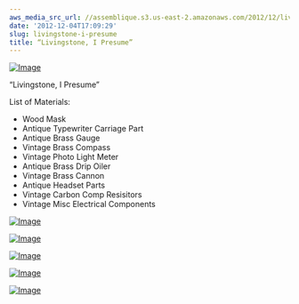 ```yaml
---
aws_media_src_url: //assemblique.s3.us-east-2.amazonaws.com/2012/12/livingstone.jpg
date: '2012-12-04T17:09:29'
slug: livingstone-i-presume
title: “Livingstone, I Presume”
---
```


 [![Image](//assemblique.s3.us-east-2.amazonaws.com/2012/12/livingstone.jpg?w=487)](//assemblique.s3.us-east-2.amazonaws.com/2012/12/livingstone.jpg)

  

 “Livingstone, I Presume”

 List of Materials:

  * Wood Mask
 * Antique Typewriter Carriage Part
 * Antique Brass Gauge
 * Vintage Brass Compass
 * Vintage Photo Light Meter
 * Antique Brass Drip Oiler
 * Vintage Brass Cannon
 * Antique Headset Parts
 * Vintage Carbon Comp Resisitors
 * Vintage Misc Electrical Components
   

 [![Image](//assemblique.s3.us-east-2.amazonaws.com/2012/12/livingstone-left.jpg?w=487)](//assemblique.s3.us-east-2.amazonaws.com/2012/12/livingstone-left.jpg)

 [![Image](//assemblique.s3.us-east-2.amazonaws.com/2012/12/livingstone-top.jpg?w=487)](//assemblique.s3.us-east-2.amazonaws.com/2012/12/livingstone-top.jpg)

 [![Image](//assemblique.s3.us-east-2.amazonaws.com/2012/12/livingstone-right.jpg?w=487)](//assemblique.s3.us-east-2.amazonaws.com/2012/12/livingstone-right.jpg)

 [![Image](//assemblique.s3.us-east-2.amazonaws.com/2012/12/livingstone-close.jpg?w=487)](//assemblique.s3.us-east-2.amazonaws.com/2012/12/livingstone-close.jpg)

 [![Image](//assemblique.s3.us-east-2.amazonaws.com/2012/12/livingstone-detail.jpg?w=487)](//assemblique.s3.us-east-2.amazonaws.com/2012/12/livingstone-detail.jpg)
